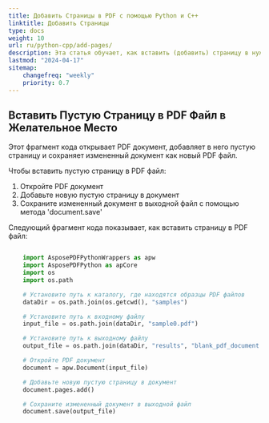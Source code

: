 ```yaml
---
title: Добавить Страницы в PDF с помощью Python и C++
linktitle: Добавить Страницы
type: docs
weight: 10
url: ru/python-cpp/add-pages/
description: Эта статья обучает, как вставить (добавить) страницу в нужное место PDF файла в Python с использованием C++.
lastmod: "2024-04-17"
sitemap:
    changefreq: "weekly"
    priority: 0.7
---
```


## Вставить Пустую Страницу в PDF Файл в Желательное Место

Этот фрагмент кода открывает PDF документ, добавляет в него пустую страницу и сохраняет измененный документ как новый PDF файл.

Чтобы вставить пустую страницу в PDF файл:

1. Откройте PDF документ
1. Добавьте новую пустую страницу в документ
1. Сохраните измененный документ в выходной файл с помощью метода 'document.save'

Следующий фрагмент кода показывает, как вставить страницу в PDF файл:

```python

    import AsposePDFPythonWrappers as apw
    import AsposePDFPython as apCore
    import os
    import os.path

    # Установите путь к каталогу, где находятся образцы PDF файлов
    dataDir = os.path.join(os.getcwd(), "samples")

    # Установите путь к входному файлу
    input_file = os.path.join(dataDir, "sample0.pdf")

    # Установите путь к выходному файлу
    output_file = os.path.join(dataDir, "results", "blank_pdf_document.pdf")

    # Откройте PDF документ
    document = apw.Document(input_file)

    # Добавьте новую пустую страницу в документ
    document.pages.add()

    # Сохраните измененный документ в выходной файл
    document.save(output_file)
```